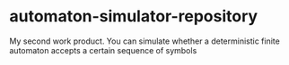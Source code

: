 # automaton-simulator-repository
My second work product.
You can simulate whether a deterministic finite automaton accepts a certain sequence of symbols
